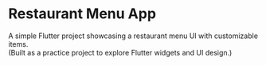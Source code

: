 # Restaurant Menu App

A simple Flutter project showcasing a restaurant menu UI with customizable items.  
(Built as a practice project to explore Flutter widgets and UI design.)
